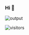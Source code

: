 ### Hi 👋

![output](https://user-images.githubusercontent.com/4841220/143664143-a26dba5c-eb90-4983-9398-5e186dc8ce09.gif)

![visitors](https://visitor-badge.laobi.icu/badge?page_id=khlam.khlam&title=𝚅𝚒𝚜𝚒𝚝𝚘𝚛𝚜)
